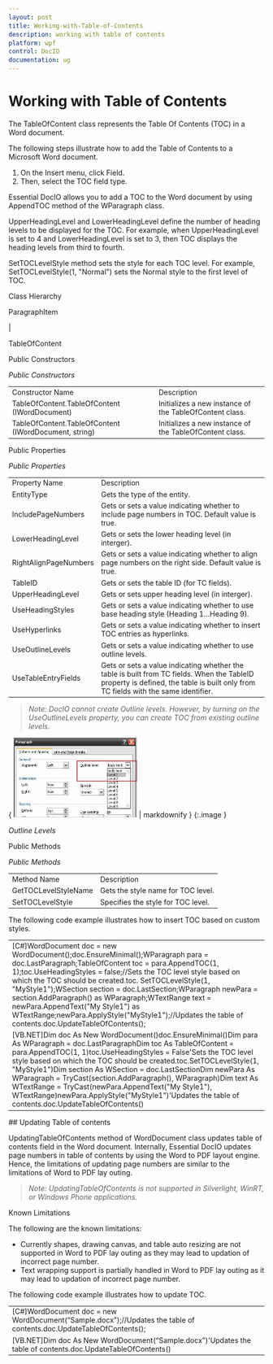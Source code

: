 ```yaml
---
layout: post
title: Working-with-Table-of-Contents
description: working with table of contents
platform: wpf
control: DocIO
documentation: ug
---
```


# Working with Table of Contents

The TableOfContent class represents the Table Of Contents (TOC) in a Word document.

The following steps illustrate how to add the Table of Contents to a Microsoft Word document.

1. On the Insert menu, click Field.
2. Then, select the TOC field type.

Essential DocIO allows you to add a TOC to the Word document by using AppendTOC method of the WParagraph class.

UpperHeadingLevel and LowerHeadingLevel define the number of heading levels to be displayed for the TOC. For example, when UpperHeadingLevel is set to 4 and LowerHeadingLevel is set to 3, then TOC displays the heading levels from third to fourth.

SetTOCLevelStyle method sets the style for each TOC level. For example, SetTOCLevelStyle(1, "Normal") sets the Normal style to the first level of TOC.

Class Hierarchy

ParagraphItem

|

TableOfContent

Public Constructors

_Public Constructors_

<table>
<tr>
<td>
Constructor Name</td><td>
Description</td></tr>
<tr>
<td>
TableOfContent.TableOfContent (IWordDocument)</td><td>
Initializes a new instance of the TableOfContent class. </td></tr>
<tr>
<td>
TableOfContent.TableOfContent (IWordDocument, string)</td><td>
Initializes a new instance of the TableOfContent class.  </td></tr>
</table>
Public Properties

_Public Properties_

<table>
<tr>
<td>
Property Name</td><td>
Description</td></tr>
<tr>
<td>
EntityType</td><td>
Gets the type of the entity.</td></tr>
<tr>
<td>
IncludePageNumbers</td><td>
Gets or sets a value indicating whether to include page numbers in TOC. Default value is true.</td></tr>
<tr>
<td>
LowerHeadingLevel</td><td>
Gets or sets the lower heading level (in interger).</td></tr>
<tr>
<td>
RightAlignPageNumbers</td><td>
Gets or sets a value indicating whether to align page numbers on the right side. Default value is true.</td></tr>
<tr>
<td>
TableID</td><td>
Gets or sets the table ID (for TC fields).</td></tr>
<tr>
<td>
UpperHeadingLevel</td><td>
Gets or sets upper heading level (in interger).</td></tr>
<tr>
<td>
UseHeadingStyles</td><td>
Gets or sets a value indicating whether to use base heading style (Heading 1…Heading 9).</td></tr>
<tr>
<td>
UseHyperlinks</td><td>
Gets or sets a value indicating whether to insert TOC entries as hyperlinks.</td></tr>
<tr>
<td>
UseOutlineLevels</td><td>
Gets or sets a value indicating whether to use outline levels.</td></tr>
<tr>
<td>
UseTableEntryFields</td><td>
Gets or sets a value indicating whether the table is built from TC fields. When the TableID property is defined, the table is built only from TC fields with the same identifier.</td></tr>
</table>


> _Note: DocIO cannot create Outline levels. However, by turning on the UseOutlineLevels property, you can create TOC from existing outline levels._



{ ![](Working-with-Table-of-Contents_images/Working-with-Table-of-Contents_img1.png) | markdownify }
{:.image }


_Outline Levels_

Public Methods

_Public Methods_

<table>
<tr>
<td>
Method Name</td><td>
Description</td></tr>
<tr>
<td>
GetTOCLevelStyleName</td><td>
Gets the style name for TOC level.</td></tr>
<tr>
<td>
SetTOCLevelStyle </td><td>
Specifies the style for TOC level.</td></tr>
</table>


The following code example illustrates how to insert TOC based on custom styles.



<table>
<tr>
<td>
[C#]WordDocument doc = new WordDocument();doc.EnsureMinimal();WParagraph para = doc.LastParagraph;TableOfContent toc = para.AppendTOC(1, 1);toc.UseHeadingStyles = false;//Sets the TOC level style based on which the TOC should be created.toc. SetTOCLevelStyle(1, "MyStyle1");WSection section = doc.LastSection;WParagraph newPara = section.AddParagraph() as WParagraph;WTextRange text = newPara.AppendText("My Style1") as WTextRange;newPara.ApplyStyle("MyStyle1");//Updates the table of contents.doc.UpdateTableOfContents();</td></tr>
<tr>
<td>
[VB.NET]Dim doc As New WordDocument()doc.EnsureMinimal()Dim para As WParagraph = doc.LastParagraphDim toc As TableOfContent = para.AppendTOC(1, 1)toc.UseHeadingStyles = False'Sets the TOC level style based on which the TOC should be created.toc.SetTOCLevelStyle(1, "MyStyle1")Dim section As WSection = doc.LastSectionDim newPara As WParagraph = TryCast(section.AddParagraph(), WParagraph)Dim text As WTextRange = TryCast(newPara.AppendText("My Style1"), WTextRange)newPara.ApplyStyle("MyStyle1")'Updates the table of contents.doc.UpdateTableOfContents()</td></tr>
</table>
## Updating Table of contents

UpdatingTableOfContents method of WordDocument class updates table of contents field in the Word document. Internally, Essential DocIO updates page numbers in table of contents by using the Word to PDF layout engine. Hence, the limitations of updating page numbers are similar to the limitations of Word to PDF lay outing.



> _Note: UpdatingTableOfContents is not supported in Silverlight, WinRT, or Windows Phone applications._

Known Limitations

The following are the known limitations:

* Currently shapes, drawing canvas, and table auto resizing are not supported in Word to PDF lay outing as they may lead to updation of incorrect page number.
* Text wrapping support is partially handled in Word to PDF lay outing as it may lead to updation of incorrect page number.

The following code example illustrates how to update TOC.



<table>
<tr>
<td>
[C#]WordDocument doc = new WordDocument(“Sample.docx”);//Updates the table of contents.doc.UpdateTableOfContents();</td></tr>
<tr>
<td>
[VB.NET]Dim doc As New WordDocument(“Sample.docx”)'Updates the table of contents.doc.UpdateTableOfContents()</td></tr>
</table>


